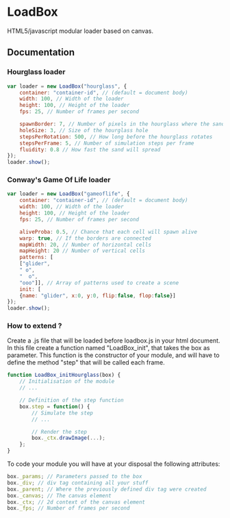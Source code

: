 LoadBox
==========

HTML5/javascript modular loader based on canvas.

## Documentation

### Hourglass loader

```js
var loader = new LoadBox("hourglass", {
    container: "container-id", // (default = document body)
    width: 100, // Width of the loader
    height: 100, // Height of the loader
    fps: 25, // Number of frames per second

    spawnBorder: 7, // Number of pixels in the hourglass where the sand does not spawn
    holeSize: 3, // Size of the hourglass hole
    stepsPerRotation: 500, // How long before the hourglass rotates
    stepsPerFrame: 5, // Number of simulation steps per frame
    fluidity: 0.8 // How fast the sand will spread
});
loader.show();
```

### Conway's Game Of Life loader

```js
var loader = new LoadBox("gameoflife", {
    container: "container-id", // (default = document body)
    width: 100, // Width of the loader
    height: 100, // Height of the loader
    fps: 25, // Number of frames per second

    aliveProba: 0.5, // Chance that each cell will spawn alive
    warp: true, // If the borders are connected
    mapWidth: 20, // Number of horizontal cells
    mapHeight: 20 // Number of vertical cells
    patterns: [
    ["glider",
    " o",
    "  o",
    "ooo"]], // Array of patterns used to create a scene
    init: [
    {name: "glider", x:0, y:0, flip:false, flop:false}]
});
loader.show();
```

### How to extend ?

Create a .js file that will be loaded before loadbox.js in your html document.
In this file create a function named "LoadBox_init<Module>", that takes the box as parameter.
This function is the constructor of your module, and will have to define the method "step" that will be called each frame.
```js
function LoadBox_initHourglass(box) {
    // Initialisation of the module
    // ...

    // Definition of the step function
    box.step = function() {
        // Simulate the step
        // ...

        // Render the step
        box._ctx.drawImage(...);
    };
}
```
To code your module you will have at your disposal the following attributes:
```js
box._params; // Parameters passed to the box
box._div; // div tag containing all your stuff
box._parent; // Where the previously defined div tag were created
box._canvas; // The canvas element
box._ctx; // 2d context of the canvas element
box._fps; // Number of frames per second
```
